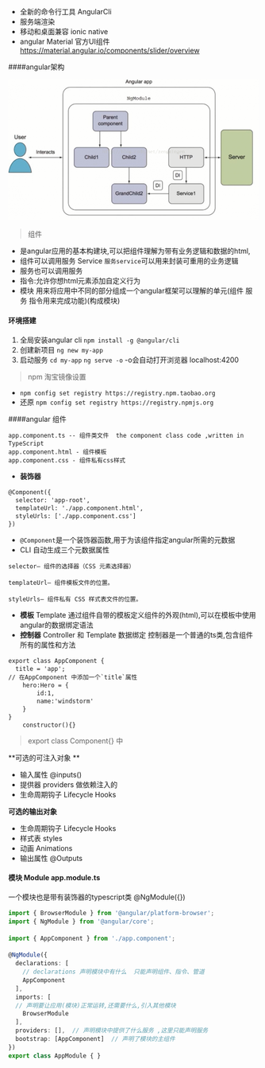 - 全新的命令行工具 AngularCli
- 服务端渲染
- 移动和桌面兼容 ionic native
- angular Material 官方UI组件 https://material.angular.io/components/slider/overview

####angular架构

![](/assets/2018-07-20_002051.png)

> 组件

- 是angular应用的基本构建块,可以把组件理解为带有业务逻辑和数据的html,
- 组件可以调用服务 Service `服务service`可以用来封装可重用的业务逻辑 
- 服务也可以调用服务
- 指令:允许你想html元素添加自定义行为
- 模块 用来将应用中不同的部分组成一个angular框架可以理解的单元(组件 服务 指令用来完成功能)(构成模块)

#### 环境搭建
1. 全局安装angular cli  `npm install -g @angular/cli`
2. 创建新项目 `ng new my-app`
3. 启动服务  `cd my-app`  `ng serve -o` -o会自动打开浏览器 localhost:4200

> npm 淘宝镜像设置

- `npm config set registry https://registry.npm.taobao.org`
- 还原 `npm config set registry https://registry.npmjs.org`

####angular 组件
```
app.component.ts -- 组件类文件  the component class code ,written in TypeScript
app.component.html - 组件模板
app.component.css - 组件私有css样式
```

- **装饰器** 
```
@Component({
  selector: 'app-root',
  templateUrl: './app.component.html',
  styleUrls: ['./app.component.css']
})
```
- `@Component`是一个装饰器函数,用于为该组件指定angular所需的元数据
- CLI 自动生成三个元数据属性

```
selector— 组件的选择器（CSS 元素选择器）

templateUrl— 组件模板文件的位置。

styleUrls— 组件私有 CSS 样式表文件的位置。

```
- **模板** Template
通过组件自带的模板定义组件的外观(html),可以在模板中使用angular的数据绑定语法
- **控制器** Controller  和 Template 数据绑定
控制器是一个普通的ts类,包含组件所有的属性和方法
```
export class AppComponent {
  title = 'app';
// 在AppComponent 中添加一个`title`属性
    hero:Hero = {
        id:1,
        name:'windstorm'
    }
}
    constructor(){}
```
> export class Component{} 中

**可选的可注入对象 **
- 输入属性 @inputs()
- 提供器 providers  做依赖注入的
- 生命周期钩子 Lifecycle Hooks

**可选的输出对象**
- 生命周期钩子 Lifecycle Hooks
- 样式表 styles
- 动画 Animations
- 输出属性 @Outputs

#### 模块 Module   app.module.ts
一个模块也是带有装饰器的typescript类 @NgModule({})
```ts
import { BrowserModule } from '@angular/platform-browser';
import { NgModule } from '@angular/core';

import { AppComponent } from './app.component';

@NgModule({
  declarations: [
    // declarations 声明模块中有什么  只能声明组件、指令、管道
    AppComponent
  ],
  imports: [
  // 声明要让应用(模块)正常运转,还需要什么,引入其他模块
    BrowserModule
  ],
  providers: [],  // 声明模块中提供了什么服务 ,这里只能声明服务
  bootstrap: [AppComponent]  // 声明了模块的主组件
})
export class AppModule { }
```
